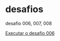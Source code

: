 # desafios
 desafio 006, 007, 008

<a href="https://andreypereira08.github.io/desafios/d006">Executar o desafio 006</a>